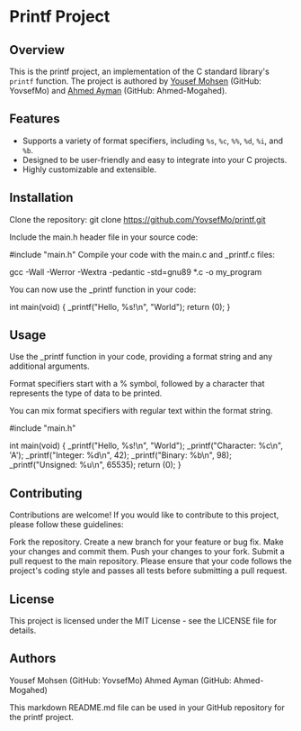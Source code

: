 # Printf Project

## Overview

This is the printf project, an implementation of the C standard library's `printf` function. The project is authored by [Yousef Mohsen](https://github.com/YovsefMo) (GitHub: YovsefMo) and [Ahmed Ayman](https://github.com/Ahmed-Mogahed) (GitHub: Ahmed-Mogahed).

## Features

- Supports a variety of format specifiers, including `%s`, `%c`, `%%`, `%d`, `%i`, and `%b`.
- Designed to be user-friendly and easy to integrate into your C projects.
- Highly customizable and extensible.

## Installation

Clone the repository:
   git clone https://github.com/YovsefMo/printf.git

Include the main.h header file in your source code:

#include "main.h"
Compile your code with the main.c and _printf.c files:

gcc -Wall -Werror -Wextra -pedantic -std=gnu89 *.c -o my_program

You can now use the _printf function in your code:

int main(void)
{
    _printf("Hello, %s!\n", "World");
    return (0);
}

## Usage
Use the _printf function in your code, providing a format string and any additional arguments.

Format specifiers start with a % symbol, followed by a character that represents the type of data to be printed.

You can mix format specifiers with regular text within the format string.

#include "main.h"

int main(void)
{
    _printf("Hello, %s!\n", "World");
    _printf("Character: %c\n", 'A');
    _printf("Integer: %d\n", 42);
    _printf("Binary: %b\n", 98);
    _printf("Unsigned: %u\n", 65535);
    return (0);
}

## Contributing
Contributions are welcome! If you would like to contribute to this project, please follow these guidelines:

Fork the repository.
Create a new branch for your feature or bug fix.
Make your changes and commit them.
Push your changes to your fork.
Submit a pull request to the main repository.
Please ensure that your code follows the project's coding style and passes all tests before submitting a pull request.

## License
This project is licensed under the MIT License - see the LICENSE file for details.

## Authors
Yousef Mohsen (GitHub: YovsefMo)
Ahmed Ayman (GitHub: Ahmed-Mogahed)

This markdown README.md file can be used in your GitHub repository for the printf project.
